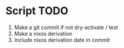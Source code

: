 # Script TODO

1) Make a git commit if not dry-activate / test
2) Make a nixos derivation
3) Include nixos derivation date in commit

